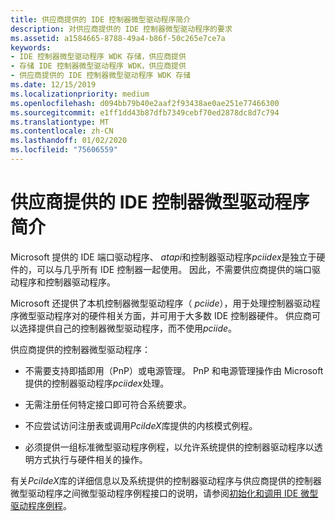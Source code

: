 ```yaml
---
title: 供应商提供的 IDE 控制器微型驱动程序简介
description: 对供应商提供的 IDE 控制器微型驱动程序的要求
ms.assetid: a1584665-8788-49a4-b86f-50c265e7ce7a
keywords:
- IDE 控制器微型驱动程序 WDK 存储，供应商提供
- 存储 IDE 控制器微型驱动程序 WDK，供应商提供
- 供应商提供的 IDE 控制器微型驱动程序 WDK 存储
ms.date: 12/15/2019
ms.localizationpriority: medium
ms.openlocfilehash: d094bb79b40e2aaf2f93438ae0ae251e77466300
ms.sourcegitcommit: e1ff1dd43b87dfb7349cebf70ed2878dc8d7c794
ms.translationtype: MT
ms.contentlocale: zh-CN
ms.lasthandoff: 01/02/2020
ms.locfileid: "75606559"
---
```

# <a name="introduction-to-vendor-supplied-ide-controller-minidrivers"></a>供应商提供的 IDE 控制器微型驱动程序简介

Microsoft 提供的 IDE 端口驱动程序、 *atapi*和控制器驱动程序*pciidex*是独立于硬件的，可以与几乎所有 IDE 控制器一起使用。 因此，不需要供应商提供的端口驱动程序和控制器驱动程序。

Microsoft 还提供了本机控制器微型驱动程序（ *pciide*），用于处理控制器驱动程序微型驱动程序对的硬件相关方面，并可用于大多数 IDE 控制器硬件。 供应商可以选择提供自己的控制器微型驱动程序，而不使用*pciide*。

供应商提供的控制器微型驱动程序：

- 不需要支持即插即用（PnP）或电源管理。 PnP 和电源管理操作由 Microsoft 提供的控制器驱动程序*pciidex*处理。

- 无需注册任何特定接口即可符合系统要求。

- 不应尝试访问注册表或调用*PciIdeX*库提供的内核模式例程。

- 必须提供一组标准微型驱动程序例程，以允许系统提供的控制器驱动程序以透明方式执行与硬件相关的操作。

有关*PciIdeX*库的详细信息以及系统提供的控制器驱动程序与供应商提供的控制器微型驱动程序之间微型驱动程序例程接口的说明，请参阅[初始化和调用 IDE 微型驱动程序例程](initializing-and-calling-ide-minidriver-routines.md)。

 

 




